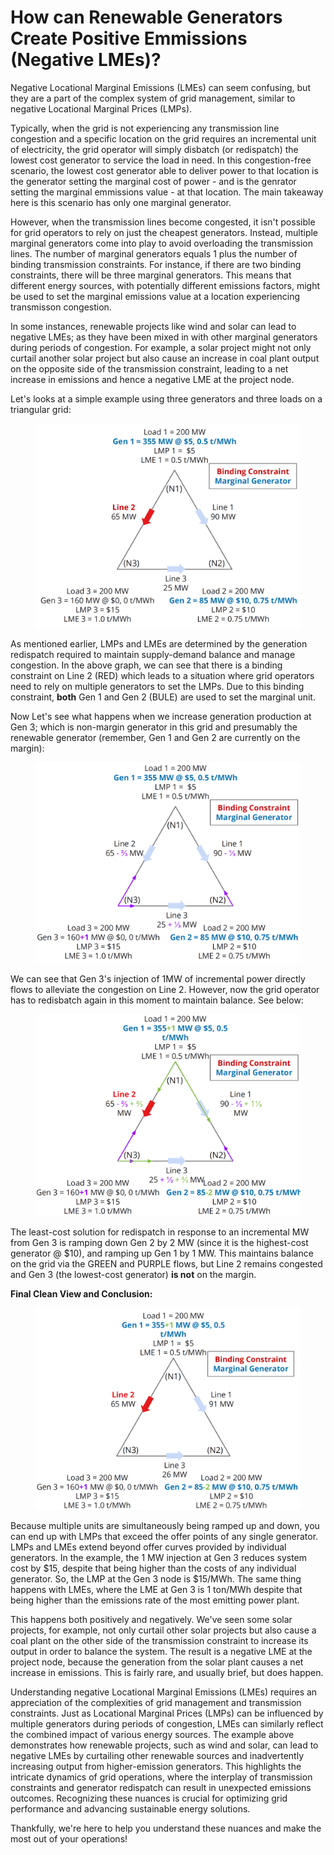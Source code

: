 # How can Renewable Generators Create Positive Emmissions (Negative LMEs)?

Negative Locational Marginal Emissions (LMEs) can seem confusing, but they are a part of the complex system of grid management, similar to negative Locational Marginal Prices (LMPs).&#x20;

Typically, when the grid is not experiencing any transmission line congestion and a specific location on the grid requires an incremental unit of electricity, the grid operator will simply disbatch (or redispatch) the lowest cost generator to service the load in need. In this congestion-free scenario, the lowest cost generator able to deliver power to that location is the generator setting the marginal cost of power - and is the genrator setting the marginal emmissions value - at that location. The main takeaway here is this scenario has only one marginal generator.&#x20;

However, when the transmission lines become congested, it isn't possible for grid operators to rely on just the cheapest generators. Instead, multiple marginal generators come into play to avoid overloading the transmission lines. The number of marginal generators equals 1 plus the number of binding transmission constraints. For instance, if there are two binding constraints, there will be three marginal generators. This means that different energy sources, with potentially different emissions factors, might be used to set the marginal emissions value at a location experiencing transmisson congestion.&#x20;

In some instances, renewable projects like wind and solar can lead to negative LMEs; as they have been mixed in with other marginal generators during periods of congestion. For example, a solar project might not only curtail another solar project but also cause an increase in coal plant output on the opposite side of the transmission constraint, leading to a net increase in emissions and hence a negative LME at the project node.

Let's looks at a simple example using three generators and three loads on a triangular grid:

<figure><img src="../.gitbook/assets/image.png" alt=""><figcaption></figcaption></figure>

As mentioned earlier, LMPs and LMEs are determined by the generation redispatch required to maintain supply-demand balance and manage congestion. In the above graph, we can see that there is a binding constraint on Line 2 (RED) which leads to a situation where grid operators need to rely on multiple generators to set the LMPs. Due to this binding constraint, **both** Gen 1 and Gen 2 (BULE) are used to set the marginal unit.

Now Let's see what happens when we increase generation production at Gen 3; which is non-margin generator in this grid  and presumably the renewable generator (remember, Gen 1 and Gen 2 are currently on the margin):

<figure><img src="../.gitbook/assets/image (1).png" alt=""><figcaption></figcaption></figure>

We can see that Gen 3's injection of 1MW of incremental power directly flows to alleviate the congestion on Line 2. However, now the grid operator has to redisbatch again in this moment to maintain balance. See below:

<figure><img src="../.gitbook/assets/image (2).png" alt=""><figcaption></figcaption></figure>

The least-cost solution for redispatch in response to an incremental MW from Gen 3 is ramping down Gen 2 by 2 MW (since it is the highest-cost generator @ $10), and ramping up Gen 1 by 1 MW. This maintains balance on the grid via the GREEN and PURPLE flows, but Line 2 remains congested and Gen 3 (the lowest-cost generator) **is not** on the margin.



**Final Clean View and Conclusion:**

<figure><img src="../.gitbook/assets/image (3).png" alt=""><figcaption></figcaption></figure>

Because multiple units are simultaneously being ramped up and down, you can end up with LMPs that exceed the offer points of any single generator. LMPs and LMEs extend beyond offer curves provided by individual generators. In the example, the 1 MW injection at Gen 3 reduces system cost by $15, despite that being higher than the costs of any individual generator. So, the LMP at the Gen 3 node is $15/MWh. The same thing happens with LMEs, where the LME at Gen 3 is 1 ton/MWh despite that being higher than the emissions rate of the most emitting power plant.

This happens both positively and negatively. We've seen some solar projects, for example, not only curtail other solar projects but also cause a coal plant on the other side of the transmission constraint to increase its output in order to balance the system. The result is a negative LME at the project node, because the generation from the solar plant causes a net increase in emissions. This is fairly rare, and usually brief, but does happen.

Understanding negative Locational Marginal Emissions (LMEs) requires an appreciation of the complexities of grid management and transmission constraints. Just as Locational Marginal Prices (LMPs) can be influenced by multiple generators during periods of congestion, LMEs can similarly reflect the combined impact of various energy sources. The example above demonstrates how renewable projects, such as wind and solar, can lead to negative LMEs by curtailing other renewable sources and inadvertently increasing output from higher-emission generators. This highlights the intricate dynamics of grid operations, where the interplay of transmission constraints and generator redispatch can result in unexpected emissions outcomes. Recognizing these nuances is crucial for optimizing grid performance and advancing sustainable energy solutions.&#x20;

Thankfully, we're here to help you understand these nuances and make the most out of your operations!
